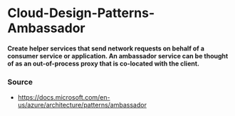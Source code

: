 # Cloud-Design-Patterns-Ambassador
#### Create helper services that send network requests on behalf of a consumer service or application. An ambassador service can be thought of as an out-of-process proxy that is co-located with the client.
### Source
* https://docs.microsoft.com/en-us/azure/architecture/patterns/ambassador
